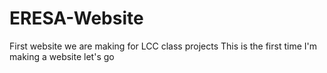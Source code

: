 # ERESA-Website
First website we are making for LCC class projects 
This is the first time I'm making a website let's go 
